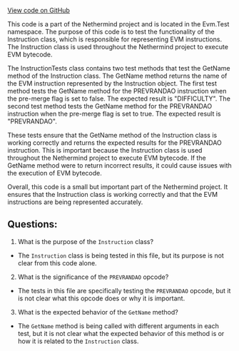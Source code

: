 [View code on GitHub](https://github.com/NethermindEth/nethermind/src/Nethermind/Nethermind.Evm.Test/InstructionTests.cs)

This code is a part of the Nethermind project and is located in the Evm.Test namespace. The purpose of this code is to test the functionality of the Instruction class, which is responsible for representing EVM instructions. The Instruction class is used throughout the Nethermind project to execute EVM bytecode.

The InstructionTests class contains two test methods that test the GetName method of the Instruction class. The GetName method returns the name of the EVM instruction represented by the Instruction object. The first test method tests the GetName method for the PREVRANDAO instruction when the pre-merge flag is set to false. The expected result is "DIFFICULTY". The second test method tests the GetName method for the PREVRANDAO instruction when the pre-merge flag is set to true. The expected result is "PREVRANDAO".

These tests ensure that the GetName method of the Instruction class is working correctly and returns the expected results for the PREVRANDAO instruction. This is important because the Instruction class is used throughout the Nethermind project to execute EVM bytecode. If the GetName method were to return incorrect results, it could cause issues with the execution of EVM bytecode.

Overall, this code is a small but important part of the Nethermind project. It ensures that the Instruction class is working correctly and that the EVM instructions are being represented accurately.
## Questions: 
 1. What is the purpose of the `Instruction` class?
- The `Instruction` class is being tested in this file, but its purpose is not clear from this code alone.

2. What is the significance of the `PREVRANDAO` opcode?
- The tests in this file are specifically testing the `PREVRANDAO` opcode, but it is not clear what this opcode does or why it is important.

3. What is the expected behavior of the `GetName` method?
- The `GetName` method is being called with different arguments in each test, but it is not clear what the expected behavior of this method is or how it is related to the `Instruction` class.